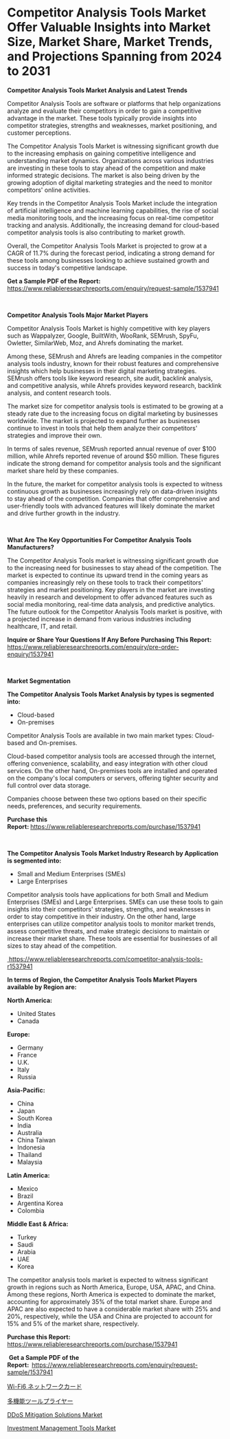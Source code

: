<p><h1>Competitor Analysis Tools Market Offer Valuable Insights into Market Size, Market Share, Market Trends, and Projections Spanning from 2024 to 2031</h1></p><p><strong>Competitor Analysis Tools Market Analysis and Latest Trends</strong></p>
<p><p>Competitor Analysis Tools are software or platforms that help organizations analyze and evaluate their competitors in order to gain a competitive advantage in the market. These tools typically provide insights into competitor strategies, strengths and weaknesses, market positioning, and customer perceptions.</p><p>The Competitor Analysis Tools Market is witnessing significant growth due to the increasing emphasis on gaining competitive intelligence and understanding market dynamics. Organizations across various industries are investing in these tools to stay ahead of the competition and make informed strategic decisions. The market is also being driven by the growing adoption of digital marketing strategies and the need to monitor competitors' online activities.</p><p>Key trends in the Competitor Analysis Tools Market include the integration of artificial intelligence and machine learning capabilities, the rise of social media monitoring tools, and the increasing focus on real-time competitor tracking and analysis. Additionally, the increasing demand for cloud-based competitor analysis tools is also contributing to market growth.</p><p>Overall, the Competitor Analysis Tools Market is projected to grow at a CAGR of 11.7% during the forecast period, indicating a strong demand for these tools among businesses looking to achieve sustained growth and success in today's competitive landscape.</p></p>
<p><strong>Get a Sample PDF of the Report:&nbsp;</strong> <a href="https://www.reliableresearchreports.com/enquiry/request-sample/1537941">https://www.reliableresearchreports.com/enquiry/request-sample/1537941</a></p>
<p>&nbsp;</p>
<p><strong>Competitor Analysis Tools Major Market Players</strong></p>
<p><p>Competitor Analysis Tools Market is highly competitive with key players such as Wappalyzer, Google, BuiltWith, WooRank, SEMrush, SpyFu, Owletter, SimilarWeb, Moz, and Ahrefs dominating the market. </p><p>Among these, SEMrush and Ahrefs are leading companies in the competitor analysis tools industry, known for their robust features and comprehensive insights which help businesses in their digital marketing strategies. SEMrush offers tools like keyword research, site audit, backlink analysis, and competitive analysis, while Ahrefs provides keyword research, backlink analysis, and content research tools.</p><p>The market size for competitor analysis tools is estimated to be growing at a steady rate due to the increasing focus on digital marketing by businesses worldwide. The market is projected to expand further as businesses continue to invest in tools that help them analyze their competitors' strategies and improve their own.</p><p>In terms of sales revenue, SEMrush reported annual revenue of over $100 million, while Ahrefs reported revenue of around $50 million. These figures indicate the strong demand for competitor analysis tools and the significant market share held by these companies.</p><p>In the future, the market for competitor analysis tools is expected to witness continuous growth as businesses increasingly rely on data-driven insights to stay ahead of the competition. Companies that offer comprehensive and user-friendly tools with advanced features will likely dominate the market and drive further growth in the industry.</p></p>
<p>&nbsp;</p>
<p><strong>What Are The Key Opportunities For Competitor Analysis Tools Manufacturers?</strong></p>
<p><p>The Competitor Analysis Tools market is witnessing significant growth due to the increasing need for businesses to stay ahead of the competition. The market is expected to continue its upward trend in the coming years as companies increasingly rely on these tools to track their competitors' strategies and market positioning. Key players in the market are investing heavily in research and development to offer advanced features such as social media monitoring, real-time data analysis, and predictive analytics. The future outlook for the Competitor Analysis Tools market is positive, with a projected increase in demand from various industries including healthcare, IT, and retail.</p></p>
<p><strong>Inquire or Share Your Questions If Any Before Purchasing This Report:</strong> <a href="https://www.reliableresearchreports.com/enquiry/pre-order-enquiry/1537941">https://www.reliableresearchreports.com/enquiry/pre-order-enquiry/1537941</a></p>
<p>&nbsp;</p>
<p><strong>Market Segmentation</strong></p>
<p><strong>The Competitor Analysis Tools Market Analysis by types is segmented into:</strong></p>
<p><ul><li>Cloud-based</li><li>On-premises</li></ul></p>
<p><p>Competitor Analysis Tools are available in two main market types: Cloud-based and On-premises. </p><p>Cloud-based competitor analysis tools are accessed through the internet, offering convenience, scalability, and easy integration with other cloud services. On the other hand, On-premises tools are installed and operated on the company's local computers or servers, offering tighter security and full control over data storage.</p><p>Companies choose between these two options based on their specific needs, preferences, and security requirements.</p></p>
<p><strong>Purchase this Report:&nbsp;</strong><a href="https://www.reliableresearchreports.com/purchase/1537941">https://www.reliableresearchreports.com/purchase/1537941</a></p>
<p>&nbsp;</p>
<p><strong>The Competitor Analysis Tools Market Industry Research by Application is segmented into:</strong></p>
<p><ul><li>Small and Medium Enterprises (SMEs)</li><li>Large Enterprises</li></ul></p>
<p><p>Competitor analysis tools have applications for both Small and Medium Enterprises (SMEs) and Large Enterprises. SMEs can use these tools to gain insights into their competitors' strategies, strengths, and weaknesses in order to stay competitive in their industry. On the other hand, large enterprises can utilize competitor analysis tools to monitor market trends, assess competitive threats, and make strategic decisions to maintain or increase their market share. These tools are essential for businesses of all sizes to stay ahead of the competition.</p></p>
<p><a href="https://www.reliableresearchreports.com/competitor-analysis-tools-r1537941">&nbsp;https://www.reliableresearchreports.com/competitor-analysis-tools-r1537941</a></p>
<p><strong>In terms of Region, the Competitor Analysis Tools Market Players available by Region are:</strong></p>
<p>
    <p> <strong> North America: </strong>
        <ul>
            <li>United States</li>
            <li>Canada</li>
        </ul>
        </p> 
    <p> <strong> Europe: </strong>
        <ul>
            <li>Germany</li>
            <li>France</li>
            <li>U.K.</li>
            <li>Italy</li>
            <li>Russia</li>
        </ul>
        </p> 
    <p> <strong> Asia-Pacific: </strong>
        <ul>
            <li>China</li>
            <li>Japan</li>
            <li>South Korea</li>
            <li>India</li>
            <li>Australia</li>
            <li>China Taiwan</li>
            <li>Indonesia</li>
            <li>Thailand</li>
            <li>Malaysia</li>
        </ul>
        </p> 
    <p> <strong> Latin America: </strong>
        <ul>
            <li>Mexico</li>
            <li>Brazil</li>
            <li>Argentina Korea</li>
            <li>Colombia</li>
        </ul>
        </p> 
    <p> <strong> Middle East & Africa: </strong>
        <ul>
            <li>Turkey</li>
            <li>Saudi</li>
            <li>Arabia</li>
            <li>UAE</li>
            <li>Korea</li>
        </ul>
    </p>
    </p>
<p><p>The competitor analysis tools market is expected to witness significant growth in regions such as North America, Europe, USA, APAC, and China. Among these regions, North America is expected to dominate the market, accounting for approximately 35% of the total market share. Europe and APAC are also expected to have a considerable market share with 25% and 20%, respectively, while the USA and China are projected to account for 15% and 5% of the market share, respectively.</p></p>
<p><strong>Purchase this Report: </strong><a href="https://www.reliableresearchreports.com/purchase/1537941">https://www.reliableresearchreports.com/purchase/1537941</a></p>
<p>&nbsp;<strong>Get a Sample PDF of the Report:&nbsp;&nbsp;</strong><a href="https://www.reliableresearchreports.com/enquiry/request-sample/1537941">https://www.reliableresearchreports.com/enquiry/request-sample/1537941</a></p>
<p><strong></strong></p>
<p><p><a href="https://github.com/dawson566/Market-Research-Report-List-2/blob/main/2340125180878.md">Wi-Fi6 ネットワークカード</a></p><p><a href="https://github.com/DeonBoer2023/Market-Research-Report-List-2/blob/main/9566866180879.md">多機能ツールプライヤー</a></p><p><a href="https://github.com/FassouRP/Market-Research-Report-List-5/blob/main/ddos-mitigation-solutions-market.md">DDoS Mitigation Solutions Market</a></p><p><a href="https://github.com/rahu1506/Market-Research-Report-List-5/blob/main/investment-management-tools-market.md">Investment Management Tools Market</a></p></p>